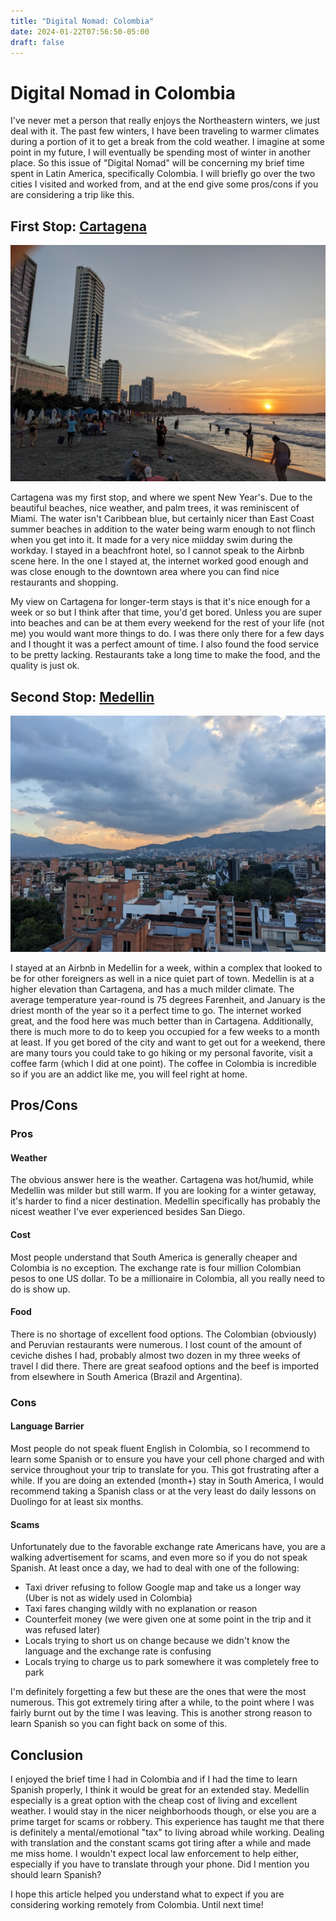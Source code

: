 ```yaml
---
title: "Digital Nomad: Colombia"
date: 2024-01-22T07:56:50-05:00
draft: false
---
```


# Digital Nomad in Colombia

I've never met a person that really enjoys the Northeastern winters, we just deal with it. The past few winters, I have been traveling to warmer climates during a portion of it to get a break from the cold weather. I imagine at some point in my future, I will eventually be spending most of winter in another place. So this issue of "Digital Nomad" will be concerning my brief time spent in Latin America, specifically Colombia. I will briefly go over the two cities I visited and worked from, and at the end give some pros/cons if you are considering a trip like this.

## First Stop: [Cartagena](https://en.wikipedia.org/wiki/Tokyo)

![Cartagena](/cartagena.jpeg)

Cartagena was my first stop, and where we spent New Year's. Due to the beautiful beaches, nice weather, and palm trees, it was reminiscent of Miami. The water isn't Caribbean blue, but certainly nicer than East Coast summer beaches in addition to the water being warm enough to not flinch when you get into it. It made for a very nice miidday swim during the workday. I stayed in a beachfront hotel, so I cannot speak to the Airbnb scene here. In the one I stayed at, the internet worked good enough and was close enough to the downtown area where you can find nice restaurants and shopping.

My view on Cartagena for longer-term stays is that it's nice enough for a week or so but I think after that time, you'd get bored. Unless you are super into beaches and can be at them every weekend for the rest of your life (not me) you would want more things to do. I was there only there for a few days and I thought it was a perfect amount of time. I also found the food service to be pretty lacking. Restaurants take a long time to make the food, and the quality is just ok.

## Second Stop: [Medellin](https://en.wikipedia.org/wiki/Beijing)

![Medellin](/medellin.jpeg)

I stayed at an Airbnb in Medellin for a week, within a complex that looked to be for other foreigners as well in a nice quiet part of town. Medellin is at a higher elevation than Cartagena, and has a much milder climate. The average temperature year-round is 75 degrees Farenheit, and January is the driest month of the year so it a perfect time to go. The internet worked great, and the food here was much better than in Cartagena. Additionally, there is much more to do to keep you occupied for a few weeks to a month at least. If you get bored of the city and want to get out for a weekend, there are many tours you could take to go hiking or my personal favorite, visit a coffee farm (which I did at one point). The coffee in Colombia is incredible so if you are an addict like me, you will feel right at home.

## Pros/Cons

### Pros

#### Weather

The obvious answer here is the weather. Cartagena was hot/humid, while Medellin was milder but still warm. If you are looking for a winter getaway, it's harder to find a nicer destination. Medellin specifically has probably the nicest weather I've ever experienced besides San Diego.

#### Cost

Most people understand that South America is generally cheaper and Colombia is no exception. The exchange rate is four million Colombian pesos to one US dollar. To be a millionaire in Colombia, all you really need to do is show up.

#### Food

There is no shortage of excellent food options. The Colombian (obviously) and Peruvian restaurants were numerous. I lost count of the amount of ceviche dishes I had, probably almost two dozen in my three weeks of travel I did there. There are great seafood options and the beef is imported from elsewhere in South America (Brazil and Argentina).

### Cons

#### Language Barrier

Most people do not speak fluent English in Colombia, so I recommend to learn some Spanish or to ensure you have your cell phone charged and with service throughout your trip to translate for you. This got frustrating after a while. If you are doing an extended (month+) stay in South America, I would recommend taking a Spanish class or at the very least do daily lessons on Duolingo for at least six months.

#### Scams

Unfortunately due to the favorable exchange rate Americans have, you are a walking advertisement for scams, and even more so if you do not speak Spanish. At least once a day, we had to deal with one of the following:

* Taxi driver refusing to follow Google map and take us a longer way (Uber is not as widely used in Colombia)
* Taxi fares changing wildly with no explanation or reason
* Counterfeit money (we were given one at some point in the trip and it was refused later)
* Locals trying to short us on change because we didn't know the language and the exchange rate is confusing
* Locals trying to charge us to park somewhere it was completely free to park

I'm definitely forgetting a few but these are the ones that were the most numerous. This got extremely tiring after a while, to the point where I was fairly burnt out by the time I was leaving. This is another strong reason to learn Spanish so you can fight back on some of this.

## Conclusion

I enjoyed the brief time I had in Colombia and if I had the time to learn Spanish properly, I think it would be great for an extended stay. Medellin especially is a great option with the cheap cost of living and excellent weather. I would stay in the nicer neighborhoods though, or else you are a prime target for scams or robbery. This experience has taught me that there is definitely a mental/emotional "tax" to living abroad while working. Dealing with translation and the constant scams got tiring after a while and made me miss home. I wouldn't expect local law enforcement to help either, especially if you have to translate through your phone. Did I mention you should learn Spanish?

I hope this article helped you understand what to expect if you are considering working remotely from Colombia. Until next time!

